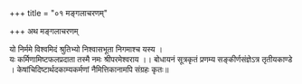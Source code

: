 +++
title = "०१ मङ्गलाचरणम्"

+++
अथ मङ्गलाचरणम्

यो निर्ममे विश्वमिदं श्रुतिभ्यो निश्वासभूता निगमाश्च यस्य ।   
यः कर्मिणामिष्टफलप्रदाता तस्मै नमः श्रीपरमेश्वराय ।।
बोधायनं सूत्रकृतं प्रणम्य सङ्कीर्णसंज्ञेऽत्र तृतीयकाण्डे ।
केषांचिदिष्टार्थदकाम्यकर्मणां नैमित्तिकानामपि संग्रहः कृतः॥

